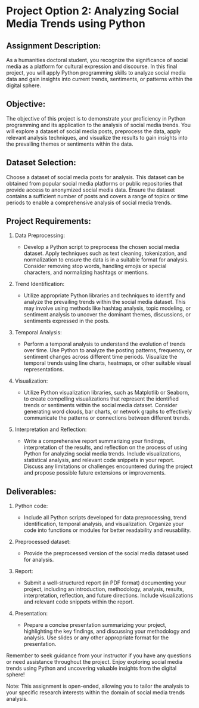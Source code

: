 # Project Option 2: Analyzing Social Media Trends using Python

## Assignment Description:
As a humanities doctoral student, you recognize the significance of social media as a platform for cultural expression and discourse. In this final project, you will apply Python programming skills to analyze social media data and gain insights into current trends, sentiments, or patterns within the digital sphere.

## Objective:
The objective of this project is to demonstrate your proficiency in Python programming and its application to the analysis of social media trends. You will explore a dataset of social media posts, preprocess the data, apply relevant analysis techniques, and visualize the results to gain insights into the prevailing themes or sentiments within the data.

## Dataset Selection:
Choose a dataset of social media posts for analysis. This dataset can be obtained from popular social media platforms or public repositories that provide access to anonymized social media data. Ensure the dataset contains a sufficient number of posts and covers a range of topics or time periods to enable a comprehensive analysis of social media trends.

## Project Requirements:
1. Data Preprocessing:
   - Develop a Python script to preprocess the chosen social media dataset. Apply techniques such as text cleaning, tokenization, and normalization to ensure the data is in a suitable format for analysis. Consider removing stop words, handling emojis or special characters, and normalizing hashtags or mentions.

2. Trend Identification:
   - Utilize appropriate Python libraries and techniques to identify and analyze the prevailing trends within the social media dataset. This may involve using methods like hashtag analysis, topic modeling, or sentiment analysis to uncover the dominant themes, discussions, or sentiments expressed in the posts.

3. Temporal Analysis:
   - Perform a temporal analysis to understand the evolution of trends over time. Use Python to analyze the posting patterns, frequency, or sentiment changes across different time periods. Visualize the temporal trends using line charts, heatmaps, or other suitable visual representations.

4. Visualization:
   - Utilize Python visualization libraries, such as Matplotlib or Seaborn, to create compelling visualizations that represent the identified trends or sentiments within the social media dataset. Consider generating word clouds, bar charts, or network graphs to effectively communicate the patterns or connections between different trends.

5. Interpretation and Reflection:
   - Write a comprehensive report summarizing your findings, interpretation of the results, and reflection on the process of using Python for analyzing social media trends. Include visualizations, statistical analysis, and relevant code snippets in your report. Discuss any limitations or challenges encountered during the project and propose possible future extensions or improvements.

## Deliverables:
1. Python code:
   - Include all Python scripts developed for data preprocessing, trend identification, temporal analysis, and visualization. Organize your code into functions or modules for better readability and reusability.

2. Preprocessed dataset:
   - Provide the preprocessed version of the social media dataset used for analysis.

3. Report:
   - Submit a well-structured report (in PDF format) documenting your project, including an introduction, methodology, analysis, results, interpretation, reflection, and future directions. Include visualizations and relevant code snippets within the report.

4. Presentation:
   - Prepare a concise presentation summarizing your project, highlighting the key findings, and discussing your methodology and analysis. Use slides or any other appropriate format for the presentation.

Remember to seek guidance from your instructor if you have any questions or need assistance throughout the project. Enjoy exploring social media trends using Python and uncovering valuable insights from the digital sphere!

Note: This assignment is open-ended, allowing you to tailor the analysis to your specific research interests within the domain of social media trends analysis.
